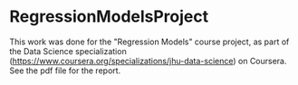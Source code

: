 # RegressionModelsProject
This work was done for the "Regression Models" course project, as part of the Data Science specialization (https://www.coursera.org/specializations/jhu-data-science) on Coursera. See the pdf file for the report.
